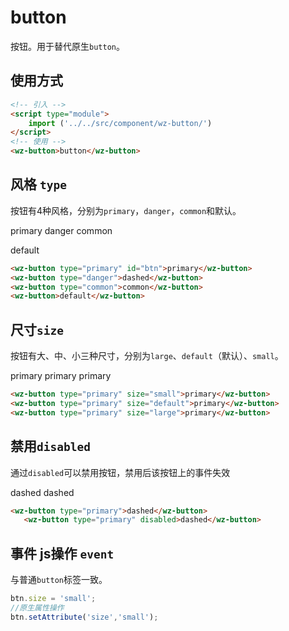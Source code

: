 <script setup>
import { onMounted } from 'vue'
  import './index.css'
  onMounted(() => {
   import ('../../src/component/wz-button/')
  })
</script>
# button 

按钮。用于替代原生`button`。

## 使用方式

```html
<!-- 引入 -->
<script type="module">
    import ('../../src/component/wz-button/')
</script>
<!-- 使用 -->
<wz-button>button</wz-button>
```

## 风格 `type`

按钮有4种风格，分别为`primary`，`danger`，`common`和默认。

<div class="wrap">
  <wz-button type="primary" id="button">primary</wz-button>
  <wz-button type="danger">danger</wz-button>
  <wz-button type="common">common</wz-button>
 
  <wz-button>default</wz-button>
</div>

```html
<wz-button type="primary" id="btn">primary</wz-button>
<wz-button type="danger">dashed</wz-button>
<wz-button type="common">common</wz-button>
<wz-button>default</wz-button>
```


## 尺寸`size`

按钮有大、中、小三种尺寸，分别为`large`、`default`（默认）、`small`。
<div class="wrap">

<wz-button type="primary" size="small">primary</wz-button>
<wz-button type="primary" size="default">primary</wz-button>
<wz-button type="primary" size="large">primary</wz-button>

</div >


```html
<wz-button type="primary" size="small">primary</wz-button>
<wz-button type="primary" size="default">primary</wz-button>
<wz-button type="primary" size="large">primary</wz-button>
```


## 禁用`disabled`

通过`disabled`可以禁用按钮，禁用后该按钮上的事件失效

<div class="wrap">
   <wz-button type="primary">dashed</wz-button>
   <wz-button type="primary" disabled>dashed</wz-button>
</div>

```html
<wz-button type="primary">dashed</wz-button>
   <wz-button type="primary" disabled>dashed</wz-button>
```






## 事件 js操作 `event`

与普通`button`标签一致。


```js
btn.size = 'small';
//原生属性操作
btn.setAttribute('size','small');
```
